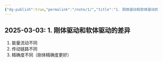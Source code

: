```yaml
---
{"dg-publish":true,"permalink":"/note/1/","title":"1. 刚体驱动和软体驱动的差异"}
---
```


2025-03-03: 1. 刚体驱动和软体驱动的差异
---
1. 能量流动不同
2. 传动链路不同
3. 精确度不同（刚体精确度更好）